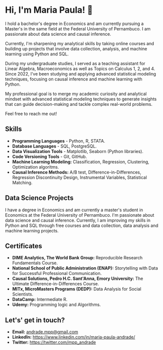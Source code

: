 # Hi, I'm Maria Paula! 👋
I hold a bachelor's degree in Economics and am currently pursuing a Master's in the same field at the Federal University of Pernambuco. I am passionate about data science and causal inference. 

Currently, I'm sharpening my analytical skills by taking online courses and building up projects that involve data collection, analysis, and machine learning using Python and SQL.

During my undergraduate studies, I served as a teaching assistant for Linear Algebra, Macroeconomics as well as Topics on Calculus 1, 2, and 4. Since 2022, I've been studying and applying advanced statistical modeling techniques, focusing on causal inference and machine learning with Python.

My professional goal is to merge my academic curiosity and analytical mindset with advanced statistical modeling techniques to generate insights that can guide decision-making and tackle complex real-world problems. 

Feel free to reach me out! 
  
## Skills
- **Programming Languages** - Python, R, STATA.
- **Database Languages** - SQL, PostgreSQL.
- **Data Visualization Tools** - Matplotlib, Seaborn (Python libraries).
- **Code Versioning Tools** - Git, GitHub.
- **Machine Learning Modeling:** Classification, Regression, Clustering, Optimization algoritms.
- **Causal Inference Methods:** A/B test, Difference-in-Differences, Regression Discontinuity Design, Instrumental Variables, Statistical Matching.

## Data Science Projects
I have a degree in Economics and am currently a master's student in Economics at the Federal University of Pernambuco. I'm passionate about data science and causal inference. Currently, I am improving my skills in Python and SQL through free courses and data collection, data analysis and machine learning projects.
    
## Certificates
- **DIME Analytics, The World Bank Group:** Reproducible Research Fundamentals Course.
- **National School of Public Administration (ENAP):** Storytelling with Data for Successful Professional Communication.
- **Causal Solutions, Pedro H.C. Sant'Anna, Emory University:** The Ultimate Difference-in-Differences Course.
- **MITx, MicroMasters Programs (DEDP):** Data Analysis for Social Scientists.
- **DataCamp:** Intermediate R.
- **Udemy:** Programming logic and Algorithms.

## Let's' get in touch?
- **Email:** andrade.mpp@gmail.com
- **LinkedIn:** https://www.linkedin.com/in/maria-paula-andrade/
- **Twitter:** https://twitter.com/mpp_andrade

<!---
MariaPaulaAndrade/MariaPaulaAndrade is a ✨ special ✨ repository because its README.md (this file) appears on your GitHub profile.
You can click the Preview link to take a look at your changes.
--->
